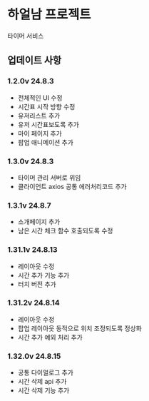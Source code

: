 # 하얼남 프로젝트

타이머 서비스

## 업데이트 사항

### 1.2.0v 24.8.3

- 전체적인 UI 수정
- 시간표 시작 방향 수정
- 유저리스트 추가
- 유저 시간표보도록 추가
- 마이 페이지 추가
- 팝업 애니메이션 추가

### 1.3.0v 24.8.3

- 타이머 관리 서버로 위임
- 클라이언트 axios 공통 에러처리코드 추가

### 1.3.1v 24.8.7

- 소개페이지 추가
- 남은 시간 체크 함수 호출되도록 수정

### 1.31.1v 24.8.13

- 레이아웃 수정
- 시간 추가 기능 추가
- 터치 버전 추가

### 1.31.2v 24.8.14

- 레이아웃 수정
- 팝업 레이아웃 동적으로 위치 조정되도록 정상화
- 시간 추가 예외 처리 추가

### 1.32.0v 24.8.15

- 공통 다이얼로그 추가
- 시간 삭제 api 추가
- 시간 삭제 기능 추가
